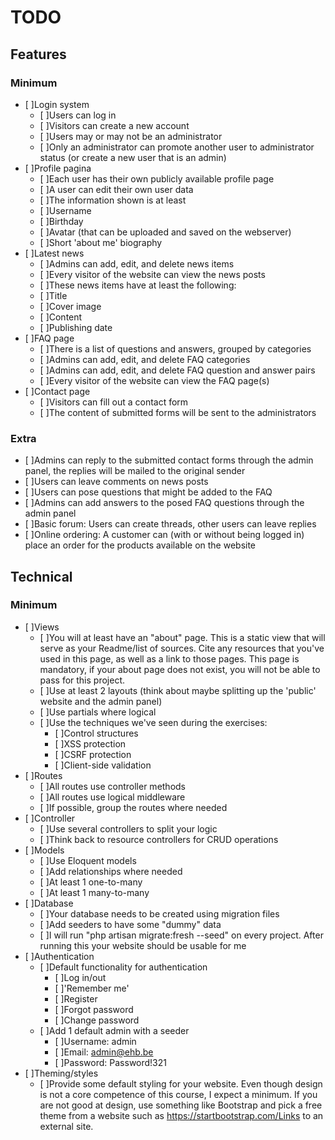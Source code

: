 # TODO

## Features

### Minimum

- [ ]Login system
    - [ ]Users can log in
    - [ ]Visitors can create a new account
    - [ ]Users may or may not be an administrator
    - [ ]Only an administrator can promote another user to administrator status (or create a new user that is an admin)
- [ ]Profile pagina
    - [ ]Each user has their own publicly available profile page
    - [ ]A user can edit their own user data
    - [ ]The information shown is at least
    - [ ]Username
    - [ ]Birthday
    - [ ]Avatar (that can be uploaded and saved on the webserver)
    - [ ]Short 'about me' biography 
- [ ]Latest news
    - [ ]Admins can add, edit, and delete news items
    - [ ]Every visitor of the website can view the news posts
    - [ ]These news items have at least the following:
    - [ ]Title
    - [ ]Cover image
    - [ ]Content
    - [ ]Publishing date
- [ ]FAQ page
    - [ ]There is a list of questions and answers, grouped by categories
    - [ ]Admins can add, edit, and delete FAQ categories
    - [ ]Admins can add, edit, and delete FAQ question and answer pairs
    - [ ]Every visitor of the website can view the FAQ page(s)
- [ ]Contact page
    - [ ]Visitors can fill out a contact form
    - [ ]The content of submitted forms will be sent to the administrators

### Extra 

- [ ]Admins can reply to the submitted contact forms through the admin panel, the replies will be mailed to the original sender
- [ ]Users can leave comments on news posts
- [ ]Users can pose questions that might be added to the FAQ
- [ ]Admins can add answers to the posed FAQ questions through the admin panel
- [ ]Basic forum: Users can create threads, other users can leave replies
- [ ]Online ordering: A customer can (with or without being logged in) place an order for the products available on the website

## Technical

### Minimum

- [ ]Views
    - [ ]You will at least have an "about" page. This is a static view that will serve as your Readme/list of sources. Cite any resources that you've used in this page, as well as a link to those pages. This page is mandatory, if your about page does not exist, you will not be able to pass for this project.
    - [ ]Use at least 2 layouts (think about maybe splitting up the 'public' website and the admin panel)
    - [ ]Use partials where logical
    - [ ]Use the techniques we've seen during the exercises:
        - [ ]Control structures
        - [ ]XSS protection
        - [ ]CSRF protection
        - [ ]Client-side validation
- [ ]Routes
    - [ ]All routes use controller methods
    - [ ]All routes use logical middleware
    - [ ]If possible, group the routes where needed
- [ ]Controller
    - [ ]Use several controllers to split your logic
    - [ ]Think back to resource controllers for CRUD operations
- [ ]Models
    - [ ]Use Eloquent models
    - [ ]Add relationships where needed
    - [ ]At least 1 one-to-many
    - [ ]At least 1 many-to-many 
- [ ]Database
    - [ ]Your database needs to be created using migration files 
    - [ ]Add seeders to have some "dummy" data
    - [ ]I will run "php artisan migrate:fresh --seed" on every project. After running this your website should be usable for me
- [ ]Authentication
    - [ ]Default functionality for authentication
        - [ ]Log in/out
        - [ ]'Remember me'
        - [ ]Register
        - [ ]Forgot password
        - [ ]Change password
    - [ ]Add 1 default admin with a seeder
        - [ ]Username: admin
        - [ ]Email: admin@ehb.be
        - [ ]Password: Password!321
- [ ]Theming/styles
    - [ ]Provide some default styling for your website. Even though design is not a core competence of this course, I expect a minimum. If you are not good at design, use something like Bootstrap and pick a free theme from a website such as https://startbootstrap.com/Links to an external site.
